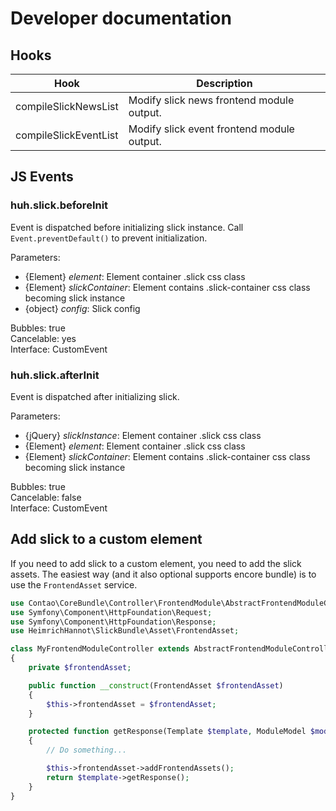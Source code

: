 # Developer documentation

## Hooks

Hook                  | Description
--------------------- | -----------
compileSlickNewsList  | Modify slick news frontend module output.
compileSlickEventList | Modify slick event frontend module output.

## JS Events

### huh.slick.beforeInit

Event is dispatched before initializing slick instance. Call `Event.preventDefault()` to prevent initialization.

Parameters: 
* {Element} _element_: Element container .slick css class
* {Element} _slickContainer_: Element contains .slick-container css class becoming slick instance
* {object} _config_: Slick config

Bubbles: true  
Cancelable: yes  
Interface: CustomEvent

### huh.slick.afterInit

Event is dispatched after initializing slick. 

Parameters: 
* {jQuery} _slickInstance_: Element container .slick css class
* {Element} _element_: Element container .slick css class
* {Element} _slickContainer_: Element contains .slick-container css class becoming slick instance

Bubbles: true    
Cancelable: false  
Interface: CustomEvent


## Add slick to a custom element

If you need to add slick to a custom element, you need to add the slick assets. The easiest way (and it also optional supports encore bundle) is to use the `FrontendAsset` service.

```php
use Contao\CoreBundle\Controller\FrontendModule\AbstractFrontendModuleController;
use Symfony\Component\HttpFoundation\Request;
use Symfony\Component\HttpFoundation\Response;
use HeimrichHannot\SlickBundle\Asset\FrontendAsset;

class MyFrontendModuleController extends AbstractFrontendModuleController
{
    private $frontendAsset;

    public function __construct(FrontendAsset $frontendAsset)
    {
        $this->frontendAsset = $frontendAsset;
    }

    protected function getResponse(Template $template, ModuleModel $model, Request $request): ?Response
    {
        // Do something...

        $this->frontendAsset->addFrontendAssets();
        return $template->getResponse();
    }
}
```
